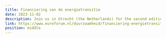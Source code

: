 ```yaml
---
title: Financiering van de energietransitie
date: 2023-11-02
description: Join us in Utrecht (the Netherlands) for the second edition.
link: https://www.euroforum.nl/duurzaamheid/financiering-energietransitie/#programma
position: middle
---
```

